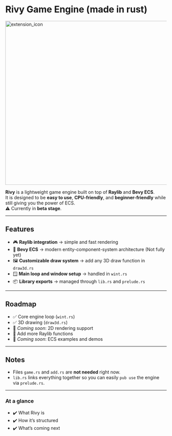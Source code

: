 # Rivy Game Engine (made in rust)
<img width="512" height="512" alt="extension_icon" src="https://github.com/user-attachments/assets/9c7c2a53-62f1-4a57-9350-2f25bb25c73b" />

**Rivy** is a lightweight game engine built on top of **Raylib** and **Bevy ECS**.  
It is designed to be **easy to use**, **CPU-friendly**, and **beginner-friendly** while still giving you the power of ECS.  
⚠️ Currently in **beta stage**.

---

## Features

- 🎮 **Raylib integration** → simple and fast rendering  
- 🧩 **Bevy ECS** → modern entity-component-system architecture (Not fully yet)  
- 🖼️ **Customizable draw system** → add any 3D draw function in `draw3d.rs`  
- 🪟 **Main loop and window setup** → handled in `wint.rs`  
- 📦 **Library exports** → managed through `lib.rs` and `prelude.rs`  

---

## Roadmap

- ✅ Core engine loop (`wint.rs`)  
- ✅ 3D drawing (`draw3d.rs`)  
- 🔄 *Coming soon*: 2D rendering support  
- 🔄 Add more Raylib functions  
- 🔄 *Coming soon*: ECS examples and demos  

---

## Notes

- Files `game.rs` and `add.rs` are **not needed** right now.  
- `lib.rs` links everything together so you can easily `pub use` the engine via `prelude.rs`.  

---

### At a glance
- ✔️ What Rivy is  
- ✔️ How it’s structured  
- ✔️ What’s coming next  
